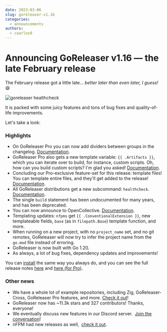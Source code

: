 ```yaml
---
date: 2023-03-06
slug: goreleaser-v1.16
categories:
  - announcements
authors:
  - caarlos0
---
```


# Announcing GoReleaser v1.16 — the late February release

The February release got a little late... _better later than even later, I guess!_ 😄

<!-- more -->

![goreleaser healthcheck](https://carlosbecker.com/posts/goreleaser-v1.16/img.png)

It is packed with some juicy features and tons of bug fixes and quality-of-life
improvements.

Let's take a look:

### Highlights

- On GoReleaser Pro you can now add dividers between groups in the changelog.
  [Documentation](https://goreleaser.com/customization/changelog/).
- GoReleaser Pro also gets a new template variable: `{{ .Artifacts }}`, which
  you can iterate over to build, for instance, custom scripts. Oh, how can you
  build custom scripts? I'm glad you asked!
  [Documentation](https://goreleaser.com/customization/templates/#artifacts).
- Concluding our Pro-exclusive feature-set for this release: template files! You
  can template entire files, and they'll get added to the release!
  [Documentation](https://goreleaser.com/customization/templatefiles/).
- All GoReleaser distributions get a new subcommand: `healthcheck`.
  [Documentation](https://goreleaser.com/cmd/goreleaser_healthcheck/).
- The single `build` statement has been undocumented for many years, and has
  been deprecated.
- You can now announce to OpenCollective.
  [Documentation](https://goreleaser.com/customization/announce/opencollective/).
- Templating updates: `nfpms` get `{{ .ConventionalExtension }}`, new
  templateable fields, `base` (as in `filepath.Base`) template function, and
  more.
- When running on a new project, with no `project_name` set, and no git remotes,
  GoReleaser will now try to infer the project name from the `go.mod` file
  instead of erroring.
- GoReleaser is now built with Go 1.20.
- As always, a lot of bug fixes, dependency updates and improvements!

You can [install][] the same way you always do, and you can see the full release
notes [here][oss-rel] and [here (for Pro)][pro-rel].

[install]: https://goreleaser.com/install
[pro-rel]: https://github.com/weyfonk/goreleaser-pro/releases/tag/v1.16.0-pro
[oss-rel]: https://github.com/weyfonk/goreleaser/releases/tag/v1.16.0

### Other news

- We have a whole lot of example repositories, including Zig, GoReleaser-Cross,
  GoReleaser Pro features, and more.
  [Check it out](https://github.com/orgs/goreleaser/repositories?q=example)!
- GoReleaser now has ~11.3k stars and 327 contributors! Thanks, everyone!
- We eventually discuss new features in our Discord server. 
  [Join the conversation](https://goreleaser.com/discord)!
- nFPM had new releases as well, 
  [check it out](https://github.com/goreleaser/nfpm/releases).
